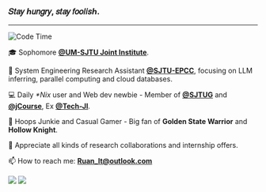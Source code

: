 <!-- ![image](https://github.com/Risc-lt/Risc-lt/blob/main/IMG/Programming.png) -->
<!-- <img width=100% src="https://capsule-render.vercel.app/api?type=waving&color=00bfbf&height=120&section=header"/> -->

<h3> 𝑆𝑡𝑎𝑦 ℎ𝑢𝑛𝑔𝑟𝑦, 𝑠𝑡𝑎𝑦 𝑓𝑜𝑜𝑙𝑖𝑠ℎ. </h3>
<!-- <h4> We are not just highly skilled engineers but, first and foremost, humans.</h4> -->

***

<!--START_SECTION:waka-->
![Code Time](http://img.shields.io/badge/Code%20Time-616%20hrs%2037%20mins-blue)


<!--END_SECTION:waka-->

🎓 Sophomore **[@UM-SJTU Joint Institute](https://www.ji.sjtu.edu.cn/)**.

🔭 System Engineering Research Assistant **[@SJTU-EPCC](http://epcc.sjtu.edu.cn/)**, focusing on LLM inferring, parallel computing and cloud databases.

💻 Daily _*Nix_ user and Web dev newbie - Member of **[@SJTUG](https://github.com/sjtug)** and **[@jCourse](https://github.com/SJTU-jCourse)**, Ex **[@Tech-JI](https://github.com/Tech-JI)**.

🏀 Hoops Junkie and Casual Gamer - Big fan of **Golden State Warrior** and **Hollow Knight**.

<!-- 🌏 Strictly **organized on a schedule** and pretty annoyed if any sudden interruption. -->

🌹 Appreciate all kinds of research collaborations and internship offers.

📫 How to reach me: **Ruan_lt@outlook.com**

<div>
  <img align='center' src="https://git-status.ayaka.space/api?username=Risc-lt&count_private=true&show_icons=true&theme=vue-light&hide_title=true"/>
  <img align='center' src="https://github-readme-stats.vercel.app/api/top-langs/?username=Risc-lt&layout=compact&hide=css,html"/>
</div>

<!--
```text
🕑︎ Time Zone: Asia/Shanghai
```
-->

<!--
**Timeline**


![Lines of Code chart](https://raw.githubusercontent.com/Risc-lt/Risc-lt/main/assets/bar_graph.png)
-->

<!-- **Contribution sheet**

![Risc_lt's github activity graph](https://raw.githubusercontent.com/Risc-lt/Risc-lt/output/github-contribution-grid-snake.svg)
-->

<!--   profile-green-animate -->

<!--![](./profile-3d-contrib/profile-night-rainbow.svg) -->

<!-- <img width=100% src="https://capsule-render.vercel.app/api?type=waving&color=00bfbf&height=120&section=footer"/> -->
